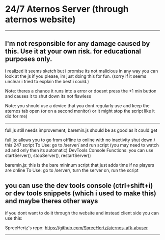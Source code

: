 # 24/7 Aternos Server (through aternos website)

-----------------------------------------------------------------------------------------------------------
I'm not responsible for any damage caused by this. Use it at your own risk. for educational purposes only.
-----------------------------------------------------------------------------------------------------------


i realized it seems sketch but i promise its not malicious in any way you can look at the js if you please, im just doing this for fun. (sorry if it seems unclear i tried to explain the best i could.)


Note: theres a chance it runs into a error or doesnt press the +1 min button and causes it to shut down its not flawless

Note: you should use a device that you dont regularly use and keep the aternos tab open (or on a second monitor) or it might stop the script like it did for me)

------------------------------------------------------------------------------------------------------------------------------
full.js still needs improvement, baremin.js should be as good as it could get

full.js: allows you to go from offline to online with no inactivity shut down / this 247 script 
To Use: go to /server/ and run script (you may need to watch ad and only then its automatic)
DevTools Console Functions: you can use startServer(), stopServer(), restartServer()

baremin.js: this is the bare mininum script that just adds time if no players are online
To Use: go to /server/, turn the server on, run the script

you can use the dev tools console (ctrl+shift+i) or dev tools snippets (which i used to make this) and maybe theres other ways
------------------------------------------------------------------------------------------------------------------------------
if you dont want to do it through the website and instead client side you can use this: 

SpreeHertz's repo: https://github.com/SpreeHertz/aternos-afk-abuser

------------------------------------------------------------------------------------------------------------------------------
